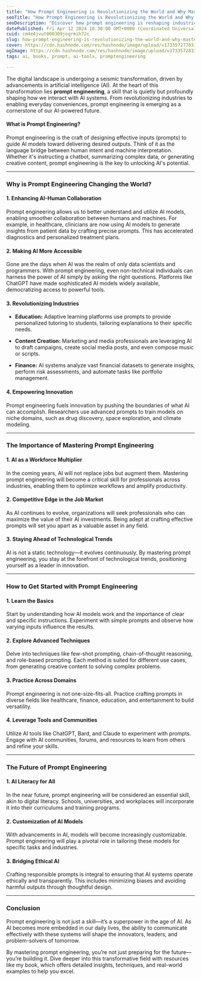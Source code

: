 ```yaml
---
title: "How Prompt Engineering is Revolutionizing the World and Why Mastering It is Crucial for the Future"
seoTitle: "How Prompt Engineering is Revolutionizing the World and Why You Should"
seoDescription: "Discover how prompt engineering is reshaping industries, enhancing AI-human collaboration, and driving innovation. "
datePublished: Fri Apr 12 2024 18:30:00 GMT+0000 (Coordinated Universal Time)
cuid: cm4e4jvut000309jogrmih72c
slug: how-prompt-engineering-is-revolutionizing-the-world-and-why-mastering-it-is-crucial-for-the-future
cover: https://cdn.hashnode.com/res/hashnode/image/upload/v1733572770333/de0aa32c-11ef-4241-bd08-04ac35f29339.png
ogImage: https://cdn.hashnode.com/res/hashnode/image/upload/v1733572833939/03f66361-cfef-4c79-a0ec-5214ed11287c.png
tags: ai, books, prompt, ai-tools, promptengineering

---
```


The digital landscape is undergoing a seismic transformation, driven by advancements in artificial intelligence (AI). At the heart of this transformation lies **prompt engineering**, a skill that is quietly but profoundly shaping how we interact with AI systems. From revolutionizing industries to enabling everyday conveniences, prompt engineering is emerging as a cornerstone of our AI-powered future.

#### **What is Prompt Engineering?**

Prompt engineering is the craft of designing effective inputs (prompts) to guide AI models toward delivering desired outputs. Think of it as the language bridge between human intent and machine interpretation. Whether it's instructing a chatbot, summarizing complex data, or generating creative content, prompt engineering is the key to unlocking AI's potential.

---

### **Why is Prompt Engineering Changing the World?**

#### 1\. **Enhancing AI-Human Collaboration**

Prompt engineering allows us to better understand and utilize AI models, enabling smoother collaboration between humans and machines. For example, in healthcare, clinicians are now using AI models to generate insights from patient data by crafting precise prompts. This has accelerated diagnostics and personalized treatment plans.

#### 2\. **Making AI More Accessible**

Gone are the days when AI was the realm of only data scientists and programmers. With prompt engineering, even non-technical individuals can harness the power of AI simply by asking the right questions. Platforms like ChatGPT have made sophisticated AI models widely available, democratizing access to powerful tools.

#### 3\. **Revolutionizing Industries**

* **Education:** Adaptive learning platforms use prompts to provide personalized tutoring to students, tailoring explanations to their specific needs.
    
* **Content Creation:** Marketing and media professionals are leveraging AI to draft campaigns, create social media posts, and even compose music or scripts.
    
* **Finance:** AI systems analyze vast financial datasets to generate insights, perform risk assessments, and automate tasks like portfolio management.
    

#### 4\. **Empowering Innovation**

Prompt engineering fuels innovation by pushing the boundaries of what AI can accomplish. Researchers use advanced prompts to train models on niche domains, such as drug discovery, space exploration, and climate modeling.

---

### **The Importance of Mastering Prompt Engineering**

#### 1\. **AI as a Workforce Multiplier**

In the coming years, AI will not replace jobs but augment them. Mastering prompt engineering will become a critical skill for professionals across industries, enabling them to optimize workflows and amplify productivity.

#### 2\. **Competitive Edge in the Job Market**

As AI continues to evolve, organizations will seek professionals who can maximize the value of their AI investments. Being adept at crafting effective prompts will set you apart as a valuable asset in any field.

#### 3\. **Staying Ahead of Technological Trends**

AI is not a static technology—it evolves continuously. By mastering prompt engineering, you stay at the forefront of technological trends, positioning yourself as a leader in innovation.

---

### **How to Get Started with Prompt Engineering**

#### **1\. Learn the Basics**

Start by understanding how AI models work and the importance of clear and specific instructions. Experiment with simple prompts and observe how varying inputs influence the results.

#### **2\. Explore Advanced Techniques**

Delve into techniques like few-shot prompting, chain-of-thought reasoning, and role-based prompting. Each method is suited for different use cases, from generating creative content to solving complex problems.

#### **3\. Practice Across Domains**

Prompt engineering is not one-size-fits-all. Practice crafting prompts in diverse fields like healthcare, finance, education, and entertainment to build versatility.

#### **4\. Leverage Tools and Communities**

Utilize AI tools like ChatGPT, Bard, and Claude to experiment with prompts. Engage with AI communities, forums, and resources to learn from others and refine your skills.

---

### **The Future of Prompt Engineering**

#### 1\. **AI Literacy for All**

In the near future, prompt engineering will be considered an essential skill, akin to digital literacy. Schools, universities, and workplaces will incorporate it into their curriculums and training programs.

#### 2\. **Customization of AI Models**

With advancements in AI, models will become increasingly customizable. Prompt engineering will play a pivotal role in tailoring these models for specific tasks and industries.

#### 3\. **Bridging Ethical AI**

Crafting responsible prompts is integral to ensuring that AI systems operate ethically and transparently. This includes minimizing biases and avoiding harmful outputs through thoughtful design.

---

### **Conclusion**

Prompt engineering is not just a skill—it’s a superpower in the age of AI. As AI becomes more embedded in our daily lives, the ability to communicate effectively with these systems will shape the innovators, leaders, and problem-solvers of tomorrow.

By mastering prompt engineering, you’re not just preparing for the future—you’re building it. Dive deeper into this transformative field with resources like my book, which offers detailed insights, techniques, and real-world examples to help you excel.